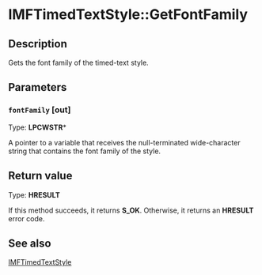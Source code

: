 # IMFTimedTextStyle::GetFontFamily

## Description

Gets the font family of the timed-text style.

## Parameters

### `fontFamily` [out]

Type: **LPCWSTR***

A pointer to a variable that receives the null-terminated wide-character string that contains the font family of the style.

## Return value

Type: **HRESULT**

If this method succeeds, it returns **S_OK**. Otherwise, it returns an **HRESULT** error code.

## See also

[IMFTimedTextStyle](https://learn.microsoft.com/windows/desktop/api/mfmediaengine/nn-mfmediaengine-imftimedtextstyle)